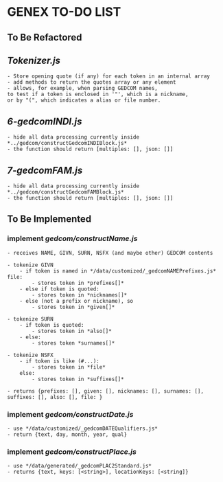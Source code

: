 # GENEX TO-DO LIST


## To Be Refactored

## *Tokenizer.js*
    - Store opening quote (if any) for each token in an internal array
    - add methods to return the quotes array or any element
    - allows, for example, when parsing GEDCOM names,
    to test if a token is enclosed in '"', which is a nickname,
    or by "(", which indicates a alias or file number.

## *6-gedcomINDI.js*
    - hide all data processing currently inside *../gedcom/constructGedcomINDIBlock.js*
    - the function should return [multiples: [], json: []]

## *7-gedcomFAM.js*
    - hide all data processing currently inside *../gedcom/constructGedcomFAMBlock.js*
    - the function should return [multiples: [], json: []]

## To Be Implemented

### implement *gedcom/constructName.js*
    - receives NAME, GIVN, SURN, NSFX (and maybe other) GEDCOM contents
    
    - tokenize GIVN
        - if token is named in */data/customized/_gedcomNAMEPrefixes.js* file:
            - stores token in *prefixes[]*
        - else if token is quoted:
            - stores token in *nicknames[]*
        - else (not a prefix or nickname), so
            - stores token in *given[]*

    - tokenize SURN
        - if token is quoted:
            - stores token in *also[]*
        - else:
            - stores token *surnames[]*

    - tokenize NSFX
        - if token is like (#...):
            - stores token in *file*
        else:
            - stores token in *suffixes[]*

    - returns {prefixes: [], given: [], nicknames: [], surnames: [], suffixes: [], also: [], file: }

### implement *gedcom/constructDate.js*
    - use */data/customized/_gedcomDATEQualifiers.js*
    - return {text, day, month, year, qual}

### implement *gedcom/constructPlace.js*
    - use */data/generated/_gedcomPLAC2Standard.js*
    - returns {text, keys: [<string>], locationKeys: [<string]}
